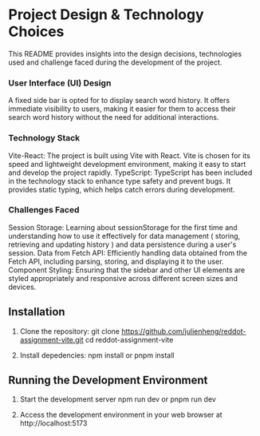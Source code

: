 # Project Design & Technology Choices

This README provides insights into the design decisions, technologies used and challenge faced during the development of the project.

### User Interface (UI) Design
A fixed side bar is opted for to display search word history. It offers immediate visibility to users, making it easier for them to access their search word history without the need for additional interactions.

### Technology Stack
Vite-React: The project is built using Vite with React. Vite is chosen for its speed and lightweight development environment, making it easy to start and develop the project rapidly.
TypeScript: TypeScript has been included in the technology stack to enhance type safety and prevent bugs. It provides static typing, which helps catch errors during development.

### Challenges Faced
Session Storage: Learning about sessionStorage for the first time and understanding how to use it effectively for data management ( storing, retrieving and updating history ) and data persistence during a user's session.
Data from Fetch API: Efficiently handling data obtained from the Fetch API, including parsing, storing, and displaying it to the user.
Component Styling: Ensuring that the sidebar and other UI elements are styled appropriately and responsive across different screen sizes and devices.

## Installation

1. Clone the repository:
git clone https://github.com/julienheng/reddot-assignment-vite.git
cd reddot-assignment-vite

2. Install depedencies:
npm install or pnpm install

## Running the Development Environment

1. Start the development server
npm run dev or pnpm run dev

2. Access the development environment in your web browser at
http://localhost:5173

